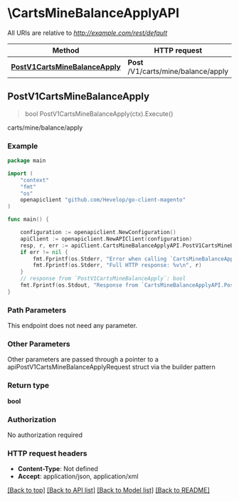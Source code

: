 # \CartsMineBalanceApplyAPI

All URIs are relative to *http://example.com/rest/default*

Method | HTTP request | Description
------------- | ------------- | -------------
[**PostV1CartsMineBalanceApply**](CartsMineBalanceApplyAPI.md#PostV1CartsMineBalanceApply) | **Post** /V1/carts/mine/balance/apply | carts/mine/balance/apply



## PostV1CartsMineBalanceApply

> bool PostV1CartsMineBalanceApply(ctx).Execute()

carts/mine/balance/apply



### Example

```go
package main

import (
	"context"
	"fmt"
	"os"
	openapiclient "github.com/Hevelop/go-client-magento"
)

func main() {

	configuration := openapiclient.NewConfiguration()
	apiClient := openapiclient.NewAPIClient(configuration)
	resp, r, err := apiClient.CartsMineBalanceApplyAPI.PostV1CartsMineBalanceApply(context.Background()).Execute()
	if err != nil {
		fmt.Fprintf(os.Stderr, "Error when calling `CartsMineBalanceApplyAPI.PostV1CartsMineBalanceApply``: %v\n", err)
		fmt.Fprintf(os.Stderr, "Full HTTP response: %v\n", r)
	}
	// response from `PostV1CartsMineBalanceApply`: bool
	fmt.Fprintf(os.Stdout, "Response from `CartsMineBalanceApplyAPI.PostV1CartsMineBalanceApply`: %v\n", resp)
}
```

### Path Parameters

This endpoint does not need any parameter.

### Other Parameters

Other parameters are passed through a pointer to a apiPostV1CartsMineBalanceApplyRequest struct via the builder pattern


### Return type

**bool**

### Authorization

No authorization required

### HTTP request headers

- **Content-Type**: Not defined
- **Accept**: application/json, application/xml

[[Back to top]](#) [[Back to API list]](../README.md#documentation-for-api-endpoints)
[[Back to Model list]](../README.md#documentation-for-models)
[[Back to README]](../README.md)

